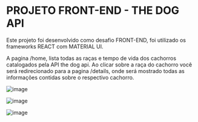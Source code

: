 # PROJETO FRONT-END - THE DOG API

Este projeto foi desenvolvido como desafio FRONT-END, foi utilizado os frameworks REACT com MATERIAL UI. 

A pagina /home, lista todas as raças e tempo de vida dos cachorros catalogados pela API the dog api. Ao clicar sobre a raça do cachorro você será redirecionado para a pagina /details, onde será mostrado todas as informações contidas sobre o respectivo cachorro. 

![image](https://user-images.githubusercontent.com/55003168/184466441-2c951827-5552-42f0-9f5a-42f2a4ed1f2e.png)

![image](https://user-images.githubusercontent.com/55003168/184466454-1e576f9f-9d32-4d20-9021-b69d6be25cfa.png)

![image](https://user-images.githubusercontent.com/55003168/184466458-02664bbe-f54b-45b6-a544-5184489fb1c1.png)
